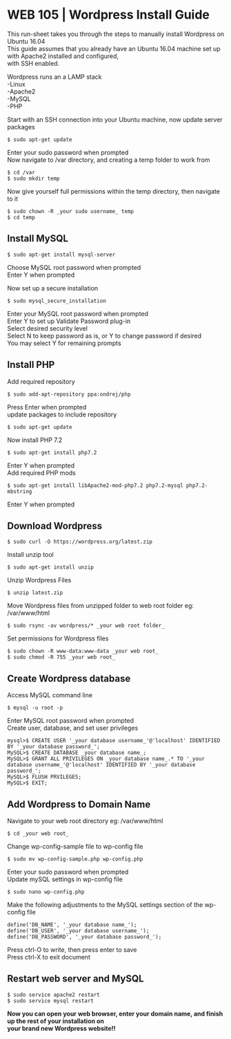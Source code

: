 # **WEB 105 | Wordpress Install Guide**  

This run-sheet takes you through the steps to manually install Wordpress on Ubuntu 16.04  
This guide assumes that you already have an Ubuntu 16.04 machine set up with Apache2 installed and configured,  
with SSH enabled.  

Wordpress runs an a LAMP stack  
 -Linux  
 -Apache2  
 -MySQL  
 -PHP  


Start with an SSH connection into your Ubuntu machine, now update server packages  

	$ sudo apt-get update  

Enter your sudo password when prompted  
Now navigate to /var directory, and creating a temp folder to work from    

	$ cd /var  
	$ sudo mkdir temp  

Now give yourself full permissions within the temp directory, then navigate to it  

	$ sudo chown -R _your sudo username_ temp  
	$ cd temp  

## **Install MySQL**  

	$ sudo apt-get install mysql-server  

Choose MySQL root password when prompted  
Enter Y when prompted  
  
Now set up a secure installation  

	$ sudo mysql_secure_installation  

Enter your MySQL root password when prompted  
Enter Y to set up Validate Password plug-in  
Select desired security level  
Select N to keep password as is, or Y to change password if desired  
You may select Y for remaining prompts  

## **Install PHP**    

Add required repository      

	$ sudo add-apt-repository ppa:ondrej/php  

Press Enter when prompted  
update packages to include repository  

	$ sudo apt-get update  

Now install PHP 7.2  

	$ sudo apt-get install php7.2  

Enter Y when prompted  
Add required PHP mods  

	$ sudo apt-get install libApache2-mod-php7.2 php7.2-mysql php7.2-mbstring  

Enter Y when prompted  

## **Download Wordpress**  

	$ sudo curl -O https://wordpress.org/latest.zip  

Install unzip tool  

	$ sudo apt-get install unzip  

Unzip Wordpress Files  

	$ unzip latest.zip  

Move Wordpress files from unzipped folder to web root folder eg: /var/www/html  

	$ sudo rsync -av wordpress/* _your web root folder_  

Set permissions for Wordpress files  

	$ sudo chown -R www-data:www-data _your web root_  
	$ sudo chmod -R 755 _your web root_  

## **Create Wordpress database**  

Access MySQL command line  

	$ mysql -u root -p  

Enter MySQL root password when prompted  
Create user,  database, and set user privileges  

	mysql>$ CREATE USER '_your database username_'@'localhost' IDENTIFIED BY '_your database password_';  
	MySQL>$ CREATE DATABASE _your database name_;  
	MySQL>$ GRANT ALL PRIVILEGES ON _your database name_.* TO '_your database username_'@'localhost' IDENTIFIED BY '_your database password_';  
	MySQL>$ FLUSH PRVILEGES;  
	MySQL>$ EXIT;  

## **Add Wordpress to Domain Name**  

Navigate to your web root directory  eg: /var/www/html  

	$ cd _your web root_  

Change wp-config-sample file to wp-config file

	$ sudo mv wp-config-sample.php wp-config.php  

Enter your sudo password when prompted  
Update mySQL settings in wp-config file  

	$ sudo nano wp-config.php  

Make the following adjustments to the MySQL settings section of the wp-config file  

	define('DB_NAME', '_your database name_');  
	define('DB_USER', '_your database username_');  
	define('DB_PASSWORD', '_your database password_');  

Press ctrl-O to write, then press enter to save  
Press ctrl-X to exit document  

## **Restart web server and MySQL**    

	$ sudo service apache2 restart  
	$ sudo service mysql restart  


**Now you can open your web browser, enter your domain name, and finish up the rest of your installation on  
 your brand new Wordpress website!!**  




  

 

 
